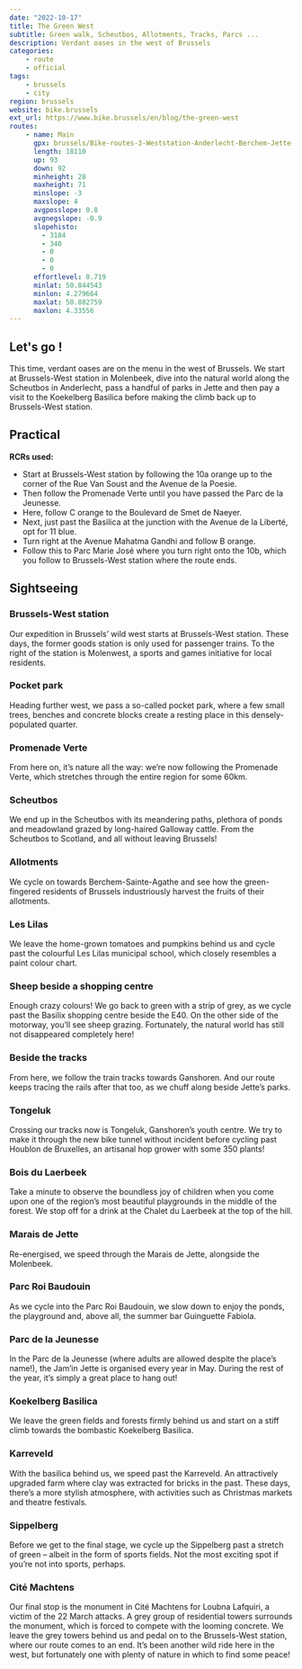 ```yaml
---
date: "2022-10-17"
title: The Green West
subtitle: Green walk, Scheutbos, Allotments, Tracks, Parcs ...
description: Verdant oases in the west of Brussels
categories:
    - route
    - official
tags:
    - brussels
    - city
region: brussels
website: bike.brussels
ext_url: https://www.bike.brussels/en/blog/the-green-west
routes:
    - name: Main
      gpx: brussels/Bike-routes-3-Weststation-Anderlecht-Berchem-Jette-Molembeek.gpx
      length: 18110
      up: 93
      down: 92
      minheight: 28
      maxheight: 71
      minslope: -3
      maxslope: 4
      avgposslope: 0.8
      avgnegslope: -0.9
      slopehisto:
        - 3184
        - 340
        - 0
        - 0
        - 0
      effortlevel: 0.719
      minlat: 50.844543
      minlon: 4.279664
      maxlat: 50.882759
      maxlon: 4.33556
---
```

## Let's go !

This time, verdant oases are on the menu in the west of Brussels. We start at Brussels-West station in Molenbeek, dive into the natural world along the Scheutbos in Anderlecht, pass a handful of parks in Jette and then pay a visit to the Koekelberg Basilica before making the climb back up to Brussels-West station.

## Practical

**RCRs used:**

- Start at Brussels-West station by following the 10a orange up to the corner of the Rue Van Soust and the Avenue de la Poesie.
- Then follow the Promenade Verte until you have passed the Parc de la Jeunesse.
- Here, follow C orange to the Boulevard de Smet de Naeyer.
- Next, just past the Basilica at the junction with the Avenue de la Liberté, opt for 11 blue.
- Turn right at the Avenue Mahatma Gandhi and follow B orange.
- Follow this to Parc Marie José where you turn right onto the 10b, which you follow to Brussels-West station where the route ends.

## Sightseeing

### Brussels-West station

Our expedition in Brussels’ wild west starts at Brussels-West station. These days, the former goods station is only used for passenger trains. To the right of the station is Molenwest, a sports and games initiative for local residents.

### Pocket park

Heading further west, we pass a so-called pocket park, where a few small trees, benches and concrete blocks create a resting place in this densely-populated quarter.

### Promenade Verte

From here on, it’s nature all the way: we’re now following the Promenade Verte, which stretches through the entire region for some 60km.

### Scheutbos

We end up in the Scheutbos with its meandering paths, plethora of ponds and meadowland grazed by long-haired Galloway cattle. From the Scheutbos to Scotland, and all without leaving Brussels!

### Allotments

We cycle on towards Berchem-Sainte-Agathe and see how the green-fingered residents of Brussels industriously harvest the fruits of their allotments.

### Les Lilas

We leave the home-grown tomatoes and pumpkins behind us and cycle past the colourful Les Lilas municipal school, which closely resembles a paint colour chart.

### Sheep beside a shopping centre

Enough crazy colours! We go back to green with a strip of grey, as we cycle past the Basilix shopping centre beside the E40. On the other side of the motorway, you’ll see sheep grazing. Fortunately, the natural world has still not disappeared completely here!

### Beside the tracks

From here, we follow the train tracks towards Ganshoren. And our route keeps tracing the rails after that too, as we chuff along beside Jette’s parks.

### Tongeluk

Crossing our tracks now is Tongeluk, Ganshoren’s youth centre. We try to make it through the new bike tunnel without incident before cycling past Houblon de Bruxelles, an artisanal hop grower with some 350 plants!

### Bois du Laerbeek

Take a minute to observe the boundless joy of children when you come upon one of the region’s most beautiful playgrounds in the middle of the forest. We stop off for a drink at the Chalet du Laerbeek at the top of the hill.

### Marais de Jette

Re-energised, we speed through the Marais de Jette, alongside the Molenbeek.

### Parc Roi Baudouin

As we cycle into the Parc Roi Baudouin, we slow down to enjoy the ponds, the playground and, above all, the summer bar Guinguette Fabiola.

### Parc de la Jeunesse

In the Parc de la Jeunesse (where adults are allowed despite the place’s name!), the Jam’in Jette is organised every year in May. During the rest of the year, it’s simply a great place to hang out!

### Koekelberg Basilica

We leave the green fields and forests firmly behind us and start on a stiff climb towards the bombastic Koekelberg Basilica.

### Karreveld

With the basilica behind us, we speed past the Karreveld. An attractively upgraded farm where clay was extracted for bricks in the past. These days, there’s a more stylish atmosphere, with activities such as Christmas markets and theatre festivals.

### Sippelberg

Before we get to the final stage, we cycle up the Sippelberg past a stretch of green – albeit in the form of sports fields. Not the most exciting spot if you’re not into sports, perhaps.

### Cité Machtens

Our final stop is the monument in Cité Machtens for Loubna Lafquiri, a victim of the 22 March attacks. A grey group of residential towers surrounds the monument, which is forced to compete with the looming concrete.
We leave the grey towers behind us and pedal on to the Brussels-West station, where our route comes to an end. It’s been another wild ride here in the west, but fortunately one with plenty of nature in which to find some peace!

